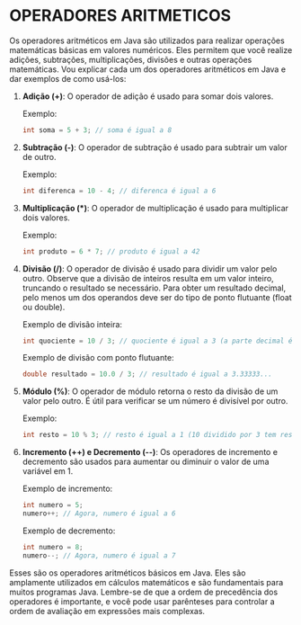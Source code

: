 # OPERADORES ARITMETICOS
Os operadores aritméticos em Java são utilizados para realizar operações matemáticas básicas em valores numéricos. Eles permitem que você realize adições, subtrações, multiplicações, divisões e outras operações matemáticas. Vou explicar cada um dos operadores aritméticos em Java e dar exemplos de como usá-los:

1. **Adição (+)**: O operador de adição é usado para somar dois valores.

   Exemplo:
   ```java
   int soma = 5 + 3; // soma é igual a 8
   ```

2. **Subtração (-)**: O operador de subtração é usado para subtrair um valor de outro.

   Exemplo:
   ```java
   int diferenca = 10 - 4; // diferenca é igual a 6
   ```

3. **Multiplicação (*)**: O operador de multiplicação é usado para multiplicar dois valores.

   Exemplo:
   ```java
   int produto = 6 * 7; // produto é igual a 42
   ```

4. **Divisão (/)**: O operador de divisão é usado para dividir um valor pelo outro. Observe que a divisão de inteiros resulta em um valor inteiro, truncando o resultado se necessário. Para obter um resultado decimal, pelo menos um dos operandos deve ser do tipo de ponto flutuante (float ou double).

   Exemplo de divisão inteira:
   ```java
   int quociente = 10 / 3; // quociente é igual a 3 (a parte decimal é truncada)
   ```

   Exemplo de divisão com ponto flutuante:
   ```java
   double resultado = 10.0 / 3; // resultado é igual a 3.33333...
   ```

5. **Módulo (%)**: O operador de módulo retorna o resto da divisão de um valor pelo outro. É útil para verificar se um número é divisível por outro.

   Exemplo:
   ```java
   int resto = 10 % 3; // resto é igual a 1 (10 dividido por 3 tem resto 1)
   ```

6. **Incremento (++) e Decremento (--)**: Os operadores de incremento e decremento são usados para aumentar ou diminuir o valor de uma variável em 1.

   Exemplo de incremento:
   ```java
   int numero = 5;
   numero++; // Agora, numero é igual a 6
   ```

   Exemplo de decremento:
   ```java
   int numero = 8;
   numero--; // Agora, numero é igual a 7
   ```

Esses são os operadores aritméticos básicos em Java. Eles são amplamente utilizados em cálculos matemáticos e são fundamentais para muitos programas Java. Lembre-se de que a ordem de precedência dos operadores é importante, e você pode usar parênteses para controlar a ordem de avaliação em expressões mais complexas.